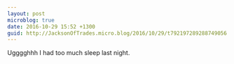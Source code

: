 ```yaml
---
layout: post
microblog: true
date: 2016-10-29 15:52 +1300
guid: http://JacksonOfTrades.micro.blog/2016/10/29/t792197289288749056.html
---
```

Ugggghhh I had too much sleep last night.
